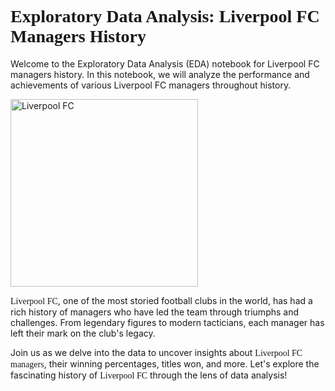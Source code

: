 # <font face="Times New Roman">Exploratory Data Analysis: Liverpool FC Managers History</font>

Welcome to the Exploratory Data Analysis (EDA) notebook for Liverpool FC managers history. In this notebook, we will analyze the performance and achievements of various Liverpool FC managers throughout history.

<img src="https://upload.wikimedia.org/wikipedia/en/thumb/0/0c/Liverpool_FC.svg/1200px-Liverpool_FC.svg.png" alt="Liverpool FC" width="300">

<font face="Times New Roman">Liverpool FC</font>, one of the most storied football clubs in the world, has had a rich history of managers who have led the team through triumphs and challenges. From legendary figures to modern tacticians, each manager has left their mark on the club's legacy.

Join us as we delve into the data to uncover insights about <font face="Times New Roman">Liverpool FC managers</font>, their winning percentages, titles won, and more. Let's explore the fascinating history of <font face="Times New Roman">Liverpool FC</font> through the lens of data analysis!


